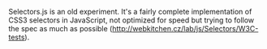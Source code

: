 Selectors.js is an old experiment. It's a fairly complete implementation of CSS3 selectors in JavaScript, not optimized for speed but trying to follow the spec as much as possible (http://webkitchen.cz/lab/js/Selectors/W3C-tests).

